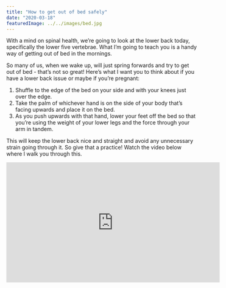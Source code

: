 ```yaml
---
title: "How to get out of bed safely"
date: "2020-03-18"
featuredImage: ../../images/bed.jpg
---
```


With a mind on spinal health, we’re going to look at the lower back today, specifically the lower five vertebrae. What I’m going to teach you is a handy way of getting out of bed in the mornings.

So many of us, when we wake up, will just spring forwards and try to get out of bed - that’s not so great! Here’s what I want you to think about if you have a lower back issue or maybe if you’re pregnant:

<ol>
    <li>Shuffle to the edge of the bed on your side and with your knees just over the edge.</li>
    <li>Take the palm of whichever hand is on the side of your body that’s facing upwards and place it on the bed.</li>
    <li>As you push upwards with that hand, lower your feet off the bed so that you’re using the weight of your lower legs and the force through your arm in tandem.</li>
</ol>

This will keep the lower back nice and straight and avoid any unnecessary strain going through it. So give that a practice! Watch the video below where I walk you through this.

<div class="videoWrapper">
    <iframe width="560" height="315" src="https://www.youtube.com/embed/iGgXVz8-DHc" frameborder="0" allow="accelerometer; autoplay; clipboard-write; encrypted-media; gyroscope; picture-in-picture" allowfullscreen></iframe>
</div>